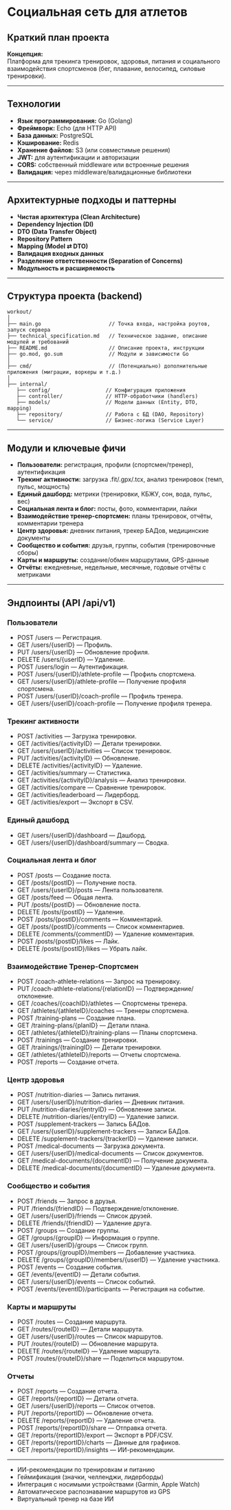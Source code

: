# Социальная сеть для атлетов

## Краткий план проекта

**Концепция:**  
Платформа для трекинга тренировок, здоровья, питания и социального взаимодействия спортсменов (бег, плавание, велосипед, силовые тренировки).

---

## Технологии

- **Язык программирования:** Go (Golang)
- **Фреймворк:** Echo (для HTTP API)
- **База данных:** PostgreSQL
- **Кэширование:** Redis
- **Хранение файлов:** S3 (или совместимые решения)
- **JWT:** для аутентификации и авторизации
- **CORS:** собственный middleware или встроенные решения
- **Валидация:** через middleware/валидационные библиотеки

---

## Архитектурные подходы и паттерны

- **Чистая архитектура (Clean Architecture)**
- **Dependency Injection (DI)**
- **DTO (Data Transfer Object)**
- **Repository Pattern**
- **Mapping (Model ⇄ DTO)**
- **Валидация входных данных**
- **Разделение ответственности (Separation of Concerns)**
- **Модульность и расширяемость**

---

## Структура проекта (backend)

```
workout/
│
├── main.go                      // Точка входа, настройка роутов, запуск сервера
├── technical_specification.md   // Техническое задание, описание модулей и требований
├── README.md                    // Описание проекта, инструкции
├── go.mod, go.sum               // Модули и зависимости Go
│
├── cmd/                         // (Потенциально) дополнительные приложения (миграции, воркеры и т.д.)
│
├── internal/
   ├── config/                  // Конфигурация приложения
   ├── controller/              // HTTP-обработчики (handlers)
   ├── models/                  // Модели данных (Entity, DTO, mapping)
   ├── repository/              // Работа с БД (DAO, Repository)
   └── service/                 // Бизнес-логика (Service Layer)

```

---

## Модули и ключевые фичи

- **Пользователи:** регистрация, профили (спортсмен/тренер), аутентификация
- **Трекинг активности:** загрузка .fit/.gpx/.tcx, анализ тренировок (темп, пульс, мощность)
- **Единый дашборд:** метрики (тренировки, КБЖУ, сон, вода, пульс, вес)
- **Социальная лента и блог:** посты, фото, комментарии, лайки
- **Взаимодействие тренер-спортсмен:** планы тренировок, отчёты, комментарии тренера
- **Центр здоровья:** дневник питания, трекер БАДов, медицинские документы
- **Сообщество и события:** друзья, группы, события (тренировочные сборы)
- **Карты и маршруты:** создание/обмен маршрутами, GPS-данные
- **Отчёты:** ежедневные, недельные, месячные, годовые отчёты с метриками

---

## Эндпоинты (API /api/v1)

### Пользователи
- POST /users — Регистрация.
- GET /users/{userID} — Профиль.
- PUT /users/{userID} — Обновление профиля.
- DELETE /users/{userID} — Удаление.
- POST /users/login — Аутентификация.
- POST /users/{userID}/athlete-profile — Профиль спортсмена.
- GET /users/{userID}/athlete-profile — Получение профиля спортсмена.
- POST /users/{userID}/coach-profile — Профиль тренера.
- GET /users/{userID}/coach-profile — Получение профиля тренера.

### Трекинг активности
- POST /activities — Загрузка тренировки.
- GET /activities/{activityID} — Детали тренировки.
- GET /users/{userID}/activities — Список тренировок.
- PUT /activities/{activityID} — Обновление.
- DELETE /activities/{activityID} — Удаление.
- GET /activities/summary — Статистика.
- GET /activities/{activityID}/analysis — Анализ тренировки.
- GET /activities/compare — Сравнение тренировок.
- GET /activities/leaderboard — Лидерборд.
- GET /activities/export — Экспорт в CSV.

### Единый дашборд
- GET /users/{userID}/dashboard — Дашборд.
- GET /users/{userID}/dashboard/summary — Сводка.

### Социальная лента и блог
- POST /posts — Создание поста.
- GET /posts/{postID} — Получение поста.
- GET /users/{userID}/posts — Лента пользователя.
- GET /posts/feed — Общая лента.
- PUT /posts/{postID} — Обновление поста.
- DELETE /posts/{postID} — Удаление.
- POST /posts/{postID}/comments — Комментарий.
- GET /posts/{postID}/comments — Список комментариев.
- DELETE /comments/{commentID} — Удаление комментария.
- POST /posts/{postID}/likes — Лайк.
- DELETE /posts/{postID}/likes — Убрать лайк.

### Взаимодействие Тренер-Спортсмен
- POST /coach-athlete-relations — Запрос на тренировку.
- PUT /coach-athlete-relations/{relationID} — Подтверждение/отклонение.
- GET /coaches/{coachID}/athletes — Спортсмены тренера.
- GET /athletes/{athleteID}/coaches — Тренеры спортсмена.
- POST /training-plans — Создание плана.
- GET /training-plans/{planID} — Детали плана.
- GET /athletes/{athleteID}/training-plans — Планы спортсмена.
- POST /trainings — Создание тренировки.
- GET /trainings/{trainingID} — Детали тренировки.
- GET /athletes/{athleteID}/reports — Отчеты спортсмена.
- POST /reports — Создание отчета.

### Центр здоровья
- POST /nutrition-diaries — Запись питания.
- GET /users/{userID}/nutrition-diaries — Дневник питания.
- PUT /nutrition-diaries/{entryID} — Обновление записи.
- DELETE /nutrition-diaries/{entryID} — Удаление записи.
- POST /supplement-trackers — Запись БАДов.
- GET /users/{userID}/supplement-trackers — Записи БАДов.
- DELETE /supplement-trackers/{trackerID} — Удаление записи.
- POST /medical-documents — Загрузка документа.
- GET /users/{userID}/medical-documents — Список документов.
- GET /medical-documents/{documentID} — Получение документа.
- DELETE /medical-documents/{documentID} — Удаление документа.

### Сообщество и события
- POST /friends — Запрос в друзья.
- PUT /friends/{friendID} — Подтверждение/отклонение.
- GET /users/{userID}/friends — Список друзей.
- DELETE /friends/{friendID} — Удаление друга.
- POST /groups — Создание группы.
- GET /groups/{groupID} — Информация о группе.
- GET /users/{userID}/groups — Список групп.
- POST /groups/{groupID}/members — Добавление участника.
- DELETE /groups/{groupID}/members/{userID} — Удаление участника.
- POST /events — Создание события.
- GET /events/{eventID} — Детали события.
- GET /users/{userID}/events — Список событий.
- POST /events/{eventID}/participants — Регистрация на событие.

### Карты и маршруты
- POST /routes — Создание маршрута.
- GET /routes/{routeID} — Детали маршрута.
- GET /users/{userID}/routes — Список маршрутов.
- PUT /routes/{routeID} — Обновление маршрута.
- DELETE /routes/{routeID} — Удаление маршрута.
- POST /routes/{routeID}/share — Поделиться маршрутом.

### Отчеты
- POST /reports — Создание отчета.
- GET /reports/{reportID} — Детали отчета.
- GET /users/{userID}/reports — Список отчетов.
- PUT /reports/{reportID} — Обновление отчета.
- DELETE /reports/{reportID} — Удаление отчета.
- POST /reports/{reportID}/share — Отправка отчета.
- GET /reports/{reportID}/export — Экспорт в PDF/CSV.
- GET /reports/{reportID}/charts — Данные для графиков.
- GET /reports/{reportID}/insights — ИИ-рекомендации.

---

- ИИ-рекомендации по тренировкам и питанию
- Геймификация (значки, челленджи, лидерборды)
- Интеграция с носимыми устройствами (Garmin, Apple Watch)
- Автоматическое распознавание маршрутов из GPS
- Виртуальный тренер на базе ИИ
